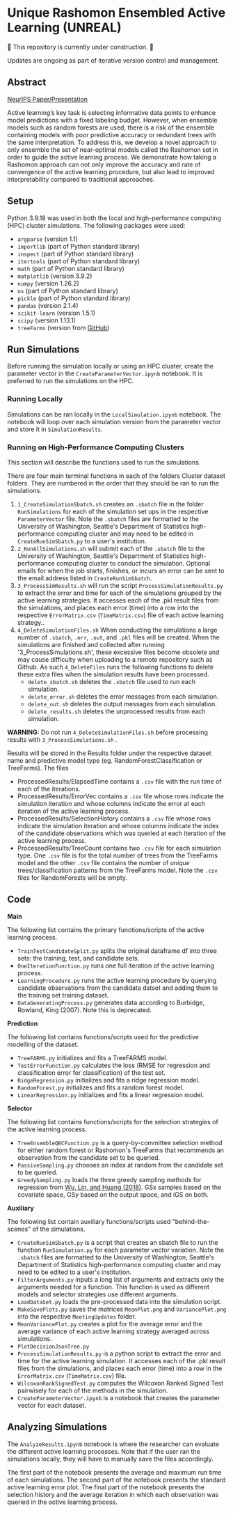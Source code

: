 # Unique Rashomon Ensembled Active Learning (UNREAL)

🚧 This repository is currently under construction. 🚧

Updates are ongoing as part of iterative version control and management.

## Abstract
[NeurIPS Paper/Presentation](https://neurips.cc/virtual/2024/98966)

Active learning’s key task is selecting informative data points to enhance model predictions with a fixed labeling budget. However, when ensemble models such as random forests are used, there is a risk of the ensemble containing models with poor predictive accuracy or redundant trees with the same interpretation. To address this, we develop a novel approach to only ensemble the set of near-optimal models called the Rashomon set in order to guide the active learning process. We demonstrate how taking a Rashomon approach can not only improve the accuracy and rate of convergence of the active learning procedure, but also lead to improved interpretability compared to traditional approaches.

## Setup

Python 3.9.18 was used in both the local and high-performance computing (HPC) cluster simulations. The following packages were used:

- `argparse` (version 1.1)
- `importlib` (part of Python standard library)
- `inspect` (part of Python standard library)
- `itertools` (part of Python standard library)
- `math` (part of Python standard library)
- `matplotlib` (version 3.9.2)
- `numpy` (version 1.26.2)
- `os` (part of Python standard library)
- `pickle` (part of Python standard library)
- `pandas` (version 2.1.4)
- `scikit-learn` (version 1.5.1)
- `scipy` (version 1.13.1)
- `treeFarms` (version from [GitHub](https://github.com/ubc-systopia/treeFarms))

## Run Simulations

Before running the simulation locally or using an HPC cluster, create the parameter vector in the `CreateParameterVector.ipynb` notebook. It is preferred to run the simulations on the HPC.

### Running Locally
Simulations can be ran locally in the `LocalSimulation.ipynb` notebook. The notebook will loop over each simulation version from the parameter vector and store it in `SimulationResults`. 

### Running on High-Performance Computing Clusters
This section will describe the functions used to run the simulations.

There are four main terminal functions in each of the folders Cluster dataset folders. They are numbered in the order that they should be ran to run the simulations.
1. `1_CreateSimulationSbatch.sh` creates an `.sbatch` file in the folder `RunSimulations` for each of the simulation set ups in the respective `ParameterVector` file. Note the `.sbatch` files are formatted to the University of Washington, Seattle's Department of Statistics high-performance computing cluster and may need to be edited in `CreateRunSimSbatch.py` to a user's institution.
2. `2_RunAllSimulations.sh` will submit each of the `.sbatch` file to the University of Washington, Seattle's Department of Statistics high-performance computing cluster to conduct the simulation. Optional emails for when the job starts, finishes, or incurs an error can be sent to the email address listed in `CreateRunSimSbatch`.
3. `3_ProcessSimResults.sh` will run the script `ProcessSimulationResults.py` to extract the error and time for each of the simulations grouped by the active learning strategies. It accesses each of the .pkl result files from the simulations, and places each error (time) into a row into the respective `ErrorMatrix.csv` (`TimeMatrix.csv`) file of each active learning strategy..
4. `4_DeleteSimulationFiles.sh` When conducting the simulations a large number of `.sbatch`, `.err`, `.out`, and `.pkl` files will be created. When the simulations are finished and collected after running '3_ProcessSimulations.sh', these excessive files become obsolete and may cause difficulty when uploading to a remote repository such as Github. As such `4_DeleteFiles` runs the following functions to delete these extra files when the simulation results have been processed.
    - `delete_sbatch.sh` deletes the `.sbatch` file used to run each simulation.
    - `delete_error.sh` deletes the error messages from each simulation.
    - `delete_out.sh` deletes the output messages from each simulation.
    - `delete_results.sh` deletes the unprocessed results from each simulation.

**WARNING:** Do not run `4_DeleteSimulationFiles.sh` before processing results with `3_ProcessSimulations.sh` .

Results will be stored in the Results folder under the respective dataset name and predictive model type (eg. RandomForestClassification or TreeFarms). The files
- ProcessedResults/ElapsedTime contains a `.csv` file with the run time of each of the iterations.
- ProcessedResults/ErrorVec contains a `.csv` file whose rows indicate the simulation iteration and whose columns indicate the error at each iteration of the active learning process.
- ProcessedResults/SelectionHistory contains a `.csv` file whose rows indicate the simulation iteration and whose columns indicate the index of the candidate observations which was queried at each iteration of the active learning process.
- ProcessedResults/TreeCount contains two `.csv` file for each simulation type. One `.csv` file is for the total number of trees from the TreeFarms model and the other `.csv` file contains the number of *unique* trees/classification patterns from the TreeFarms model. Note the `.csv` files for RandomForests will be empty.

## Code

**Main**

The following list contains the primary functions/scripts of the active learning process.
- `TrainTestCandidateSplit.py` splits the original dataframe df into three sets: the training, test, and candidate sets.
- `OneIterationFunction.py` runs one full iteration of the active learning process.
- `LearningProcedure.py` runs the active learning procedure by querying candidate observations from the candidata datset and adding them to the training set training dataset.
- `DataGeneratingProcess.py` generates data according to Burbidge, Rowland, King (2007). Note this is deprecated.

**Prediction**

The following list contains functions/scripts used for the predictive modelling of the dataset.
- `TreeFARMS.py` initializes and fits a TreeFARMS model.
- `TestErrorFunction.py` calculates the loss (RMSE for regression and classification error for classification) of the test set.
- `RidgeRegression.py` initializes and fits a ridge regression model.
- `RandomForest.py` initializes and fits a random forest model.
- `LinearRegression.py` initializes and fits a linear regression model.

**Selector**

The following list contains functions/scripts for the selection strategies of the active learning process.
- `TreeEnsembleQBCFunction.py` is a query-by-committee selection method for either random forest or Rashomon's TreeFarms that recommends an observation from the candidate set to be queried.
- `PassiveSampling.py` chooses an index at random from the candidate set to be queried.
- `GreedySampling.py` loads the three greedy sampling methods for regression from [Wu, Lin, and Huang (2018)](https://www.sciencedirect.com/science/article/pii/S0020025518307680). GSx samples based on the covariate space, GSy based on the output space, and iGS on both.

**Auxiliary**

The following list contain auxiliary functions/scripts used "behind-the-scenes" of the simulations.
- `CreateRunSimSbatch.py` is a script that creates an sbatch file to run the function `RunSimulation.py` for each parameter vector variation. Note the `.sbatch` files are formatted to the University of Washington, Seattle's Department of Statistics high-performance computing cluster and may need to be edited to a user's institution.
- `FilterArguments.py` inputs a long list of arguments and extracts only the arguments needed for a function. This function is used as different models and selector strategies use different arguments.
- `LoadDataSet.py` loads the pre-processed data into the simulation script.
- `MakeSavePlots.py` saves the matrices `MeanPlot.png` and `VariancePlot.png` into the respective `MeetingUpdates` folder.
- `MeanVariancePlot.py` creates a plot for the average error and the average variance of each active learning strategy averaged  across simulations.
- `PlotDecisionJsonTree.py`
- `ProcessSimulationResults.py` is a python script to extract the error and time for the active learning simulation. It accesses each of the .pkl result files from the simulations, and places each error (time) into a row in the `ErrorMatrix.csv` (`TimeMatrix.csv`) file.
- `WilcoxonRankSignedTest.py` computes the Wilcoxon Ranked Signed Test pairwisely for each of the methods in the simulation.
- `CreateParameterVector.ipynb` is a notebook that creates the parameter vector for each dataset.

## Analyzing Simulations
The `AnalyzeResults.ipynb` notebook is where the researcher can evaluate the different active learning processes. Note that if the user ran the simulations locally, they will have to manually save the files accordingly.

The first part of the notebook presents the average and maximum run time of each simulations. The second part of the notebook presents the standard active learning error plot. The final part of the notebook presents the selection history and the average iteration in which each observation was queried in the active learning process.